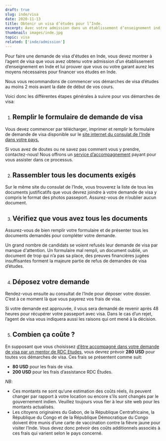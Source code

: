 ```yaml
---
draft: true
slug: inde/visa
date: 2020-11-13
title: Obtenir un visa d’études pour l’Inde.
excerpt: Avec votre admission dans un établissement d‘enseignement indien en main, vous devez maintenant faire une demande de visa au consulat de l’Inde dans votre pays. Ce guide vous donne les informations nécessaires et vous explique les différentes étapes à suivre pour obtenir le visa d‘études pour l’Inde.  
thumbnail: images/inde.jpg
topic: visa
related: ['inde/admission']
---
```


Pour faire une demande de visa d'études en Inde, vous devez montrer à l’agent de visa que vous avez obtenu votre admission d’un établissement d’enseignement en Inde et lui prouver que vous ou votre garant aurez les moyens nécessaires pour financer vos études en Inde.

Nous vous recommandons de commencer vos démarches de visa d’études au moins 2 mois avant la date de début de vos cours.

Voici donc les différentes étapes générales à suivre pour vos démarches de visa:

1. ## Remplir le formulaire de demande de visa

Vous devez commencer par télécharger, imprimer et remplir le formulaire de demande de visa disponible sur le <a href="https://eoi.gov.in/" target="_blank" rel="noopener noreferrer">site internet du consulat de l’Inde dans votre pays.</a>

Si vous avez de doutes ou ne savez pas comment vous y prendre, contactez-nous! Nous offrons un [service d’accompagnement](/accompagnement) payant pour vous assister dans ce processus.

2. ## Rassembler tous les documents exigés

Sur le même site du consulat de l’Inde, vous trouverez la liste de tous les documents justificatifs que vous devrez joindre à votre demande de visa y compris le format des photos passeport. Assurez-vous de n’oublier aucun document.

3. ## Vérifiez que vous avez tous les documents

Assurez-vous de bien remplir votre formulaire et de présenter tous les documents demandés pour compléter votre demande.

Un grand nombre de candidats se voient refusés leur demande de visa par manque d'attention.
Un formulaire mal rempli, un document oublié, un document de trop qui n’a pas sa place, des preuves financières jugées insuffisantes forment la majeure partie de refus de demandes de visa d’études.

4. ## Déposez votre demande

Rendez-vous ensuite au consultat de l’Inde pour déposer votre dossier. C’est à ce moment là que vous payerez vos frais de visa.

Si votre demande est approuvée, il vous sera demandé de revenir après 48 heures pour récupérer votre passeport avec visa. Dans le cas d’un rejet, l’agent de visa vous indiquera aussi les raisons qui ont mené à la décision.

5. ## Combien ça coûte ?

En supposant que vous choisissez [d’être accompagné dans votre demande de visa par un mentor de RDC Etudes](/accompagnement), vous devrez prévoir **280 USD** pour toutes vos démarches de visa.
Ces frais se présentent comme suit:

- **80 USD** pour les frais de visa.
- **200 USD** pour les frais d’assistance RDC Études.

_NB_: 
- Ces montants ne sont qu‘une estimation des coûts réels, ils peuvent changer par rapport à votre location ou encore s’ils sont changés par le gouvernement indien. Veuillez toujours vous fier à leur site web pour les montants actualisés.
- Les citoyens originaires du Gabon, de la République Centrafricaine, la République du Congo et de la République Démocratique du Congo doivent être munis d’une carte de vaccination contre la fièvre jaune pour visiter l’Inde. Vous devez donc prévoir des coûts additionnels associés à ces frais qui varient selon le pays concerné.

